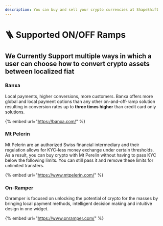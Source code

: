 ```yaml
---
description: You can buy and sell your crypto currencies at ShapeShift
---
```


# 🪜 Supported ON/OFF Ramps

## We Currently Support multiple ways in which a user can choose how to convert crypto assets between localized fiat

### Banxa

Local payments, higher conversions, more customers. Banxa offers more global and local payment options than any other on-and-off-ramp solution resulting in conversion rates up to **three times higher** than credit card only solutions.

{% embed url="https://banxa.com/" %}

### Mt Pelerin

Mt Pelerin are an authorized Swiss financial intermediary and their regulation allows for KYC-less money exchange under certain thresholds. As a result, you can buy crypto with Mt Perelin without having to pass KYC below the following limits. You can still pass it and remove these limits for unlimited transfers.

{% embed url="https://www.mtpelerin.com/" %}

### On-Ramper

Onramper is focused on unlocking the potential of crypto for the masses by bringing local payment methods, intelligent decision making and intuitive design in one widget.

{% embed url="https://www.onramper.com/" %}
